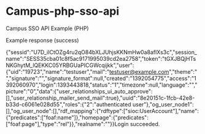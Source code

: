 Campus-php-sso-api
==================

Campus SSO API Example (PHP)

Example response (success)

{"sessid":"U7D_iICtOZg4ru2qO84bXLJUhjsKKNmHw0a8aflXs3c","session_name":"SESS35cba01c8f5ac9171995039cd2ea2758","token":"tGXJBQjHTsNKGhytM_lQEKKC05YRBGUaPICGWcqijkk","user":{"uid":"19723","name":"testuser","mail":"testuser@example.com","theme":"","signature":"","signature_format":null,"created":"1392054775","access":"1392060970","login":1393443818,"status":"1","timezone":null,"language":"","picture":"0","data":{"user_relationships_ui_auto_approve":[],"user_relationship_mailer_send_mail":true},"uuid":"8e20151c-1fcb-42e8-b33d-c6061e028d55","roles":{"2":"authenticated user"},"og_user_node1":[],"og_user_node":[],"rdf_mapping":{"rdftype":["sioc:UserAccount"],"name":{"predicates":["foaf:name"]},"homepage":{"predicates":["foaf:page"],"type":"rel"}},"realname":""}}Login succeeded. 
